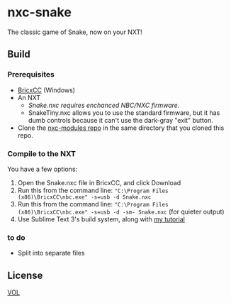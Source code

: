 nxc-snake
=========

The classic game of Snake, now on your NXT!


## Build

### Prerequisites

- [BricxCC](http://bricxcc.sourceforge.net/) (Windows)
- An NXT
	- *Snake.nxc requires enchanced NBC/NXC firmware.*
	- SnakeTiny.nxc allows you to use the standard firmware, but it has dumb controls because it can't use the dark-gray "exit" button.
- Clone the [nxc-modules repo](https://github.com/ArtskydJ/nxc-modules) in the same directory that you cloned this repo.

### Compile to the NXT

You have a few options:

1. Open the Snake.nxc file in BricxCC, and click Download
2. Run this from the command line: `"C:\Program Files (x86)\BricxCC\nbc.exe" -s=usb -d Snake.nxc`
3. Run this from the command line: `"C:\Program Files (x86)\BricxCC\nbc.exe" -s=usb -d -sm- Snake.nxc` (for quieter output)
4. Use Sublime Text 3's build system, along with [my tutorial](https://www.josephdykstra.com/compiling-nxc-using-sublime-build)

### to do

- Split into separate files

## License

[VOL](http://veryopenlicense.com)
